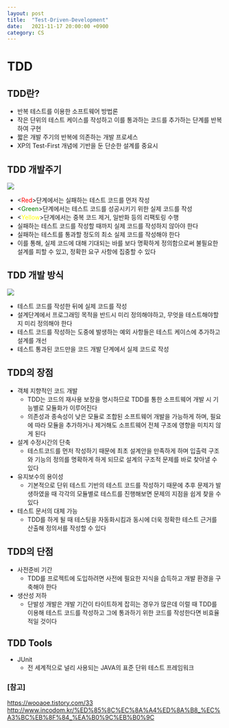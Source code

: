 ```yaml
---
layout: post
title:  "Test-Driven-Development"
date:   2021-11-17 20:00:00 +0900
category: CS
---
```

# TDD

## TDD란?

- 반복 테스트를 이용한 소프트웨어 방법론
- 작은 단위의 테스트 케이스를 작성하고 이를 통과하는 코드를 추가하는 단계를
  반복하여 구현
- 짧은 개발 주기의 반복에 의존하는 개발 프로세스
- XP의 Test-First 개념에 기반을 둔 단순한 설계를 중요시

## TDD 개발주기

<img src="http://snowchori.github.io/assets/img/TDD.png">

- <<span style="color:red">Red</span>>단계에서는 실패하는 테스트 코드를 먼저 작성
- <<span style="color:green">Green</span>>단계에서는 테스트 코드를 성공시키기 위한 실제 코드를 작성
- <<span style="color:yellow">Yellow</span>>단계에서는 중복 코드 제거, 일반화 등의 리팩토링 수행
- 실패하는 테스트 코드를 작성할 때까지 실제 코드를 작성하지 않아야 한다
- 실패하는 테스트를 통과할 정도의 최소 실제 코드를 작성해야 한다
- 이를 통해, 실제 코드에 대해 기대되는 바를 보다 명확하게 정의함으로써 불필요한 설계를
  피할 수 있고, 정확한 요구 사항에 집중할 수 있다
  
## TDD 개발 방식

<img src="http://snowchori.github.io/assets/img/TDD_method.png">

- 테스트 코드를 작성한 뒤에 실제 코드를 작성
- 설계단계에서 프로그래밍 목적을 반드시 미리 정의해야하고, 무엇을 테스트해야할지
  미리 정의해야 한다
- 테스트 코드를 작성하는 도중에 발생하는 예외 사항들은 테스트 케이스에 추가하고 설계를 개선
- 테스트 통과된 코드만을 코드 개발 단계에서 실제 코드로 작성

## TDD의 장점

- 객체 지향적인 코드 개발
  * TDD는 코드의 재사용 보장을 명시하므로 TDD를 통한 소프트웨어 개발 시 기능별로 모듈화가 이루어진다
  * 의존성과 종속성이 낮은 모듈로 조합된 소프트웨어 개발을 가능하게 하며, 필요에 따라 모듈을
  추가하거나 제거해도 소프트웨어 전체 구조에 영향을 미치지 않게 된다
- 설계 수정시간의 단축
  * 테스트코드를 먼저 작성하기 때문에 최초 설계안을 만족하게 하며 입출력 구조와 기능의 정의를
  명확하게 하게 되므로 설계의 구조적 문제를 바로 찾아낼 수 있다
- 유지보수의 용이성
  * 기본적으로 단위 테스트 기반의 테스트 코드를 작성하기 때문에 추후 문제가 발생하였을 때 각각의
  모듈별로 테스트를 진행해보면 문제의 지점을 쉽게 찾을 수 있다
- 테스트 문서의 대체 가능
  * TDD를 하게 될 때 테스팅을 자동화시킴과 동시에 더욱 정확한 테스트 근거를 산출해
  정의서를 작성할 수 있다
    
## TDD의 단점

- 사전준비 기간
  * TDD를 프로젝트에 도입하려면 사전에 필요한 지식을 습득하고 개발 환경을 구축해야 한다
- 생산성 저하
  * 단발성 개발은 개발 기간이 타이트하게 잡히는 경우가 많은데 이럴 때 TDD를 이용해 테스트 코드를 작성하고
  그에 통과하기 위한 코드를 작성한다면 비효율적일 것이다
    
## TDD Tools

- JUnit
  * 전 세계적으로 널리 사용되는 JAVA의 표준 단위 테스트 프레임워크
  
### [참고]
<https://wooaoe.tistory.com/33>
<http://www.incodom.kr/%ED%85%8C%EC%8A%A4%ED%8A%B8_%EC%A3%BC%EB%8F%84_%EA%B0%9C%EB%B0%9C>